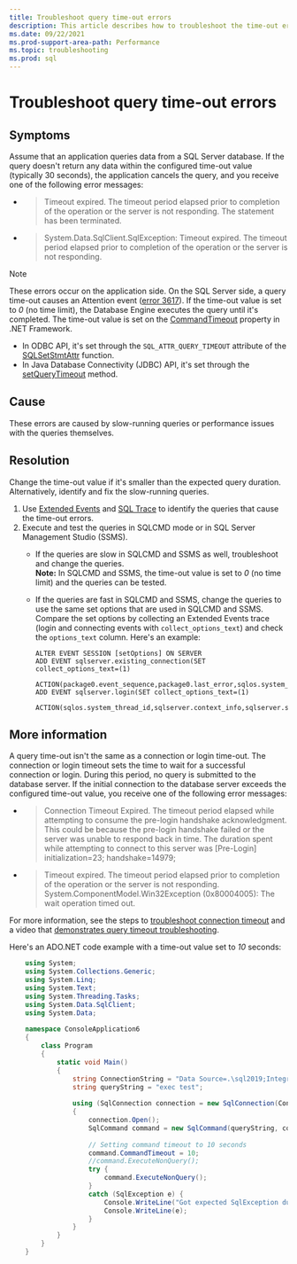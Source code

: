 ```yaml
---
title: Troubleshoot query time-out errors
description: This article describes how to troubleshoot the time-out errors when you run slow-running queries.
ms.date: 09/22/2021
ms.prod-support-area-path: Performance
ms.topic: troubleshooting
ms.prod: sql
---
```


# Troubleshoot query time-out errors

## Symptoms

Assume that an application queries data from a SQL Server database. If the query doesn't return any data within the configured time-out value (typically 30 seconds), the application cancels the query, and you receive one of the following error messages:

- > Timeout expired. The timeout period elapsed prior to completion of the operation or the server is not responding. The statement has been terminated.

- > System.Data.SqlClient.SqlException: Timeout expired.  The timeout period elapsed prior to completion of the operation or the server is not responding.

> [!NOTE]
> These errors occur on the application side. On the SQL Server side, a query time-out causes an Attention event ([error 3617](/sql/relational-databases/errors-events/mssqlserver-3617-database-engine-error)). If the time-out value is set to *0* (no time limit), the Database Engine executes the query until it's completed. The time-out value is set on the [CommandTimeout](/dotnet/api/system.data.sqlclient.sqlcommand.commandtimeout) property in .NET Framework.
>
> - In ODBC API, it's set through the `SQL_ATTR_QUERY_TIMEOUT` attribute of the [SQLSetStmtAttr](/sql/odbc/reference/syntax/sqlsetstmtattr-function) function.
> - In Java Database Connectivity (JDBC) API, it's set through the [setQueryTimeout](/sql/connect/jdbc/reference/setquerytimeout-method-sqlserverstatement) method.

## Cause

These errors are caused by slow-running queries or performance issues with the queries themselves.

## Resolution

Change the time-out value if it's smaller than the expected query duration. Alternatively, identify and fix the slow-running queries.

1. Use [Extended Events](/sql/relational-databases/extended-events/extended-events) and [SQL Trace](/sql/relational-databases/sql-trace/sql-trace) to identify the queries that cause the time-out errors.
2. Execute and test the queries in SQLCMD mode or in SQL Server Management Studio (SSMS).
    - If the queries are slow in SQLCMD and SSMS as well, troubleshoot and change the queries.  
    **Note:** In SQLCMD and SSMS, the time-out value is set to *0* (no time limit) and the queries can be tested.
    - If the queries are fast in SQLCMD and SSMS, change the queries to use the same set options that are used in SQLCMD and SSMS. Compare the set options by collecting an Extended Events trace (login and connecting events with `collect_options_text`) and check the `options_text` column. Here's an example:

        ```tsql
        ALTER EVENT SESSION [setOptions] ON SERVER 
        ADD EVENT sqlserver.existing_connection(SET collect_options_text=(1) 
            ACTION(package0.event_sequence,package0.last_error,sqlos.system_thread_id,sqlserver.context_info,sqlserver.session_id,sqlserver.sql_text)), 
        ADD EVENT sqlserver.login(SET collect_options_text=(1)
            ACTION(sqlos.system_thread_id,sqlserver.context_info,sqlserver.sql_text))
        ```

## More information

A query time-out isn't the same as a connection or login time-out. The connection or login timeout sets the time to wait for a successful connection or login. During this period, no query is submitted to the database server. If the initial connection to the database server exceeds the configured time-out value, you receive one of the following error messages:

- > Connection Timeout Expired. The timeout period elapsed while attempting to consume the pre-login handshake acknowledgment. This could be because the pre-login handshake failed or the server was unable to respond back in time. The duration spent while attempting to connect to this server was [Pre-Login] initialization=23; handshake=14979;

- > Timeout expired. The timeout period elapsed prior to completion of the operation or the server is not responding. System.ComponentModel.Win32Exception (0x80004005): The wait operation timed out.

For more information, see the steps to [troubleshoot connection timeout](/previous-versions/sql/sql-server-2008-r2/ms190181(v=sql.105)) and a video that [demonstrates query timeout troubleshooting](https://channel9.msdn.com/Series/SQL-Workshops/SQL-Server-Command-Timeout-Application-Timeout-Extended-Event-Attention).

Here's an ADO.NET code example with a time-out value set to *10* seconds:

```csharp
    using System;
    using System.Collections.Generic;
    using System.Linq;
    using System.Text;
    using System.Threading.Tasks;
    using System.Data.SqlClient;
    using System.Data;
    
    namespace ConsoleApplication6
    {
        class Program
        {
            static void Main()
            {
                string ConnectionString = "Data Source=.\sql2019;Integrated Security=SSPI;Initial Catalog=tempdb;";
                string queryString = "exec test";
        
                using (SqlConnection connection = new SqlConnection(ConnectionString))
                {
                    connection.Open();
                    SqlCommand command = new SqlCommand(queryString, connection);
                    
                    // Setting command timeout to 10 seconds
                    command.CommandTimeout = 10;
                    //command.ExecuteNonQuery();
                    try {
                        command.ExecuteNonQuery();
                    }
                    catch (SqlException e) {
                        Console.WriteLine("Got expected SqlException due to command timeout ");
                        Console.WriteLine(e);
                    }
                }
            }
        }
    }
```
